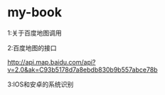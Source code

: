 # my-book
1:关于百度地图调用


2:百度地图的接口

http://api.map.baidu.com/api?v=2.0&ak=C93b5178d7a8ebdb830b9b557abce78b


3:IOS和安卓的系统识别
